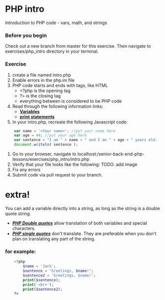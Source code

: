 # PHP intro

Introduction to PHP code - vars, math, and strings

### Before you begin

Check out a new branch from master for this exercise.  Then navigate to exercises/php_intro directory in your terminal.

### Exercise

1. create a file named intro.php
1. Enable errors in the php.ini file 
1. PHP code starts and ends with tags, like HTML
	* &lt;?php is the opening tag
	* ?&gt; is the closing tag
	* everything between is considered to be PHP code
1. Read through the following information links:
	* [**Variables**](https://www.php.net/manual/en/language.variables.basics.php)
	* [**print statements**](https://www.php.net/manual/en/function.print.php)
1. In your intro.php, recreate the following Javascript code:
```javascript
	var name = '<Your name>'; //put your name here
	var age = 44; //put your age here
	var sentence = "I am " + name + " and I am " + age + " years old.  That is " + (age*7) + " in dog years";
	document.writeln( sentence );
```
1. Go to your browser, navigate to localhost:/senior-back-end-php-lessons/exercises/php_intro/intro.php
1. Verify that your file looks like the following: TODO: add image
1. Fix any errors
1. Submit code via pull request to your branch.

# extra!

You can add a variable directly into a string, as long as the string is a double quote string.
- [***PHP Double quotes***](https://www.php.net/manual/en/language.types.string.php#language.types.string.syntax.double) allow translation of both variables and special characters.
- [***PHP single quotes***](https://www.php.net/manual/en/language.types.string.php#language.types.string.syntax.single) don't translate.  They are preferable when you don't plan on translating any part of the string.
### for example:
``` php
	<?php
		$name = 'Jack';
		$sentence = "Greetings, $name!";
		$sentence2 = 'Greetings, $name!';
		print($sentence);
		print('<br>');
		print($sentence2);
	?>
```







